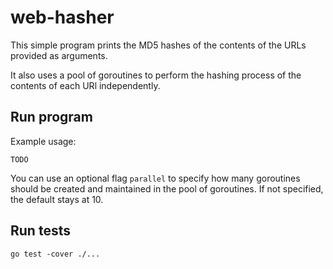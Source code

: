 # web-hasher

This simple program prints the MD5 hashes of the contents of the URLs provided as arguments.

It also uses a pool of goroutines to perform the hashing process of the contents of each URl independently.

## Run program

Example usage:
```
TODO
```

You can use an optional flag `parallel` to specify how many goroutines should be created and maintained in the pool of goroutines.
If not specified, the default stays at 10.

## Run tests
```
go test -cover ./...  
```